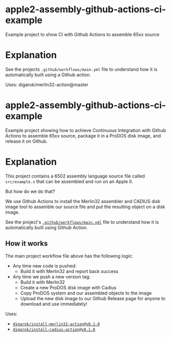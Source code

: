 # apple2-assembly-github-actions-ci-example
Example project to show CI with Github Actions to assemble 65xx source

# Explanation
See the projects `.github/workflows/main.yml` file to understand how it is automatically built using a Github action.

Uses: digarok/merlin32-action@master
# apple2-assembly-github-actions-ci-example
Example project showing how to achieve Continuous Integration with Github Actions to assemble 65xx source, package it in a ProDOS disk image, and release it on Github.

# Explanation
This project contains a 6502 assembly language source file called `src/example.s` that can be assembled and run on an Apple II.  

But how do we do that?

We use Github Actions to install the Merlin32 assembler and CADIUS disk image tool to assemble our source file and put the resulting object on a disk image.  

See the project's [`.github/workflows/main.yml`](https://github.com/digarok/apple2-assembly-github-actions-ci-example/blob/master/.github/workflows/main.yml) file to understand how it is automatically built using  Github Action.

## How it works
The main project workflow file above has the following logic:

- Any time new code is pushed:
    - Build it with Merlin32 and report back success
- Any time we push a new version tag:
    - Build it with Merlin32 
    - Create a new ProDOS disk image with Cadius
    - Copy ProDOS system and our assembled objects to the image
    - Upload the new disk image to our Github Release page for anyone to download and use immediately!

Uses:
- [`digarok/install-merlin32-action@v0.1.0`](https://github.com/marketplace/actions/install-merlin32-action)
- [`digarok/install-cadius-action@v0.1.0`](https://github.com/marketplace/actions/install-cadius-action)
